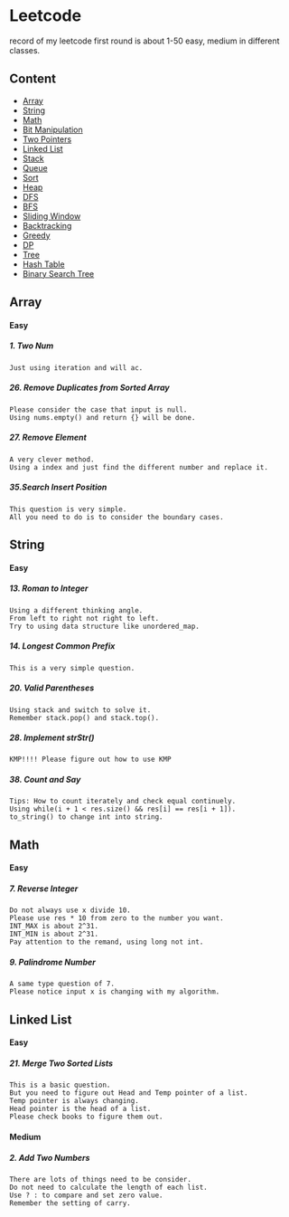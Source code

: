 # Leetcode
record of my leetcode
first round is about 1-50 easy, medium in different classes.

## Content
* [Array](#Array)
* [String](#String)
* [Math](#Math)
* [Bit Manipulation](#BitManipulation)
* [Two Pointers](#TwoPointers)
* [Linked List](#LinkedList)
* [Stack](#Stack)
* [Queue](#Queue)
* [Sort](#Sort)
* [Heap](#Heap)
* [DFS](#DFS)
* [BFS](#BFS)
* [Sliding Window](#SlidingWindow)
* [Backtracking](#Backtracking)
* [Greedy](#Greedy)
* [DP](#DP)
* [Tree](#Tree)
* [Hash Table](#HashTable)
* [Binary Search Tree](#BinarySearchTree)



Array
------
#### Easy
##### 1. Two Num
    Just using iteration and will ac.
##### 26. Remove Duplicates from Sorted Array
    Please consider the case that input is null.  
    Using nums.empty() and return {} will be done.
##### 27. Remove Element
    A very clever method.  
    Using a index and just find the different number and replace it.
##### 35.Search Insert Position
    This question is very simple.  
    All you need to do is to consider the boundary cases.

String
------
#### Easy
##### 13. Roman to Integer
    Using a different thinking angle.  
    From left to right not right to left.  
    Try to using data structure like unordered_map.
##### 14. Longest Common Prefix
    This is a very simple question.
##### 20. Valid Parentheses
    Using stack and switch to solve it.  
    Remember stack.pop() and stack.top().
##### 28. Implement strStr()
    KMP!!!! Please figure out how to use KMP
##### 38. Count and Say
    Tips: How to count iterately and check equal continuely.  
    Using while(i + 1 < res.size() && res[i] == res[i + 1]).   
    to_string() to change int into string. 

Math
------
#### Easy
##### 7. Reverse Integer
    Do not always use x divide 10.  
    Please use res * 10 from zero to the number you want.
    INT_MAX is about 2^31.  
    INT_MIN is about 2^31.
    Pay attention to the remand, using long not int.
##### 9. Palindrome Number
    A same type question of 7.  
    Please notice input x is changing with my algorithm.

Linked List
------
#### Easy
##### 21. Merge Two Sorted Lists
    This is a basic question.  
    But you need to figure out Head and Temp pointer of a list.
    Temp pointer is always changing.
    Head pointer is the head of a list.
    Please check books to figure them out.
#### Medium
##### 2. Add Two Numbers
    There are lots of things need to be consider.
    Do not need to calculate the length of each list.
    Use ? : to compare and set zero value.
    Remember the setting of carry.
